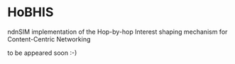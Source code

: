 HoBHIS
======

ndnSIM implementation of the Hop-by-hop Interest shaping mechanism for Content-Centric Networking

to be appeared soon :-)
